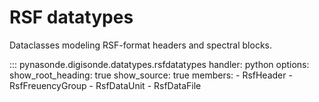 # RSF datatypes

Dataclasses modeling RSF-format headers and spectral blocks.

::: pynasonde.digisonde.datatypes.rsfdatatypes
    handler: python
    options:
        show_root_heading: true
        show_source: true
        members:
            - RsfHeader
            - RsfFreuencyGroup
            - RsfDataUnit
            - RsfDataFile
